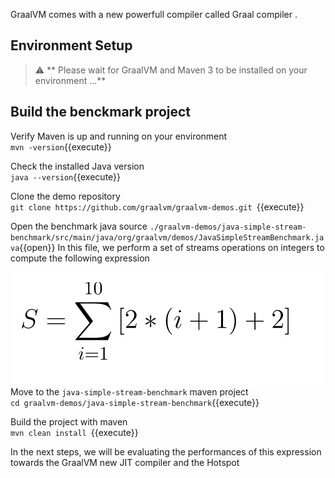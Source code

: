 
GraalVM comes with a new powerfull compiler called Graal compiler .


## Environment Setup
> :warning: ** Please wait for GraalVM and Maven 3 to be installed on your environment ...**

## Build the benckmark project 

Verify Maven is up and running on your environment <br>
` mvn -version `{{execute}}

Check the installed Java version  <br>
` java --version `{{execute}}

Clone the demo repository <br>
`git clone https://github.com/graalvm/graalvm-demos.git `{{execute}}


Open the benchmark java source `./graalvm-demos/java-simple-stream-benchmark/src/main/java/org/graalvm/demos/JavaSimpleStreamBenchmark.java`{{open}}
In this file, we perform a set of streams operations on integers to compute the following expression

![ Expression](./assets/javaExpression.png)
Move to the `java-simple-stream-benchmark` maven project <br>
`cd graalvm-demos/java-simple-stream-benchmark`{{execute}}

Build the project with maven <br>
`mvn clean install `{{execute}}

In the next steps, we will be evaluating the performances of this expression towards the GraalVM new JIT compiler and the Hotspot

